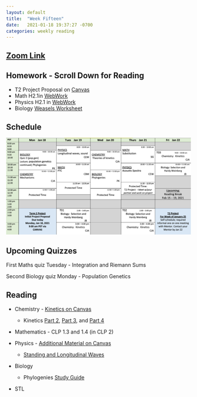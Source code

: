 ```yaml
---
layout: default
title:  "Week Fifteen"
date:   2021-01-18 19:37:27 -0700
categories: weekly reading
---
```

## [Zoom Link](https://ubc.zoom.us/j/69489092134?pwd=ZTRxOFNmRmNVT3NpWVhmV0VDTEpyUT09)

## Homework - Scroll Down for Reading
- T2 Project Proposal on [Canvas](https://canvas.ubc.ca/courses/62807/assignments/796522?module_item_id=2779275)
- Math H2.1in [WebWork](https://webwork.elearning.ubc.ca/webwork2/2020W1-2_SCIE_010_001/)
- Physics H2.1 in [WebWork](https://webwork.elearning.ubc.ca/webwork2/2020W1-2_SCIE_010_001/)
- Biology [Weasels Worksheet](https://canvas.ubc.ca/courses/62806/files/8415113/download?wrap=1)


## Schedule

![Week Fifteen Schedule](/assets/w15schedule.png)

## Upcoming Quizzes

First Maths quiz Tuesday - Integration and Riemann Sums   
<!-- Third Maths test Tuesday - Increasing and decreasing functions and critical points      -->
Second Biology quiz Monday - Population Genetics 
<!-- Fifth Chemistry quiz Thursday - Thermodynamics    -->
<!-- Sixth Physics quiz Monday - Rotations and Heat Transfer    -->

## Reading

- Chemistry - [Kinetics on Canvas](https://chem.libretexts.org/Bookshelves/General_Chemistry/Map%3A_General_Chemistry_(Petrucci_et_al.)/14%3A_Chemical_Kinetics)
	- Kinetics [Part 2](https://canvas.ubc.ca/courses/62920/files/12301501/download?download_frd=1), [Part 3](https://canvas.ubc.ca/courses/62920/files/12371669?wrap=1), and [Part 4](https://canvas.ubc.ca/courses/62920/files/12413411?wrap=1)
	
- Mathematics - <!-- 7 on [Active Calculus](https://activecalculus.org/) and -->CLP 1.3 and 1.4 (in CLP 2)


- Physics - <!--[Waves on WebWork](https://webwork.elearning.ubc.ca/webwork2/2020W1-2_SCIE_010_001/) --><!--  - Open Stax 2 [1.6](https://openstax.org/books/university-physics-volume-2/pages/1-6-mechanisms-of-heat-transfer) -->[Additional Material on Canvas](https://canvas.ubc.ca/courses/62922/pages/module-6-lecture-material?module_item_id=2827028)
	- [Standing and Longitudinal Waves](https://canvas.ubc.ca/courses/62922/files/12373310/download)


- Biology
	- Phylogenies [Study Guide](https://canvas.ubc.ca/courses/62806/files/12115859?wrap=1) 
- STL